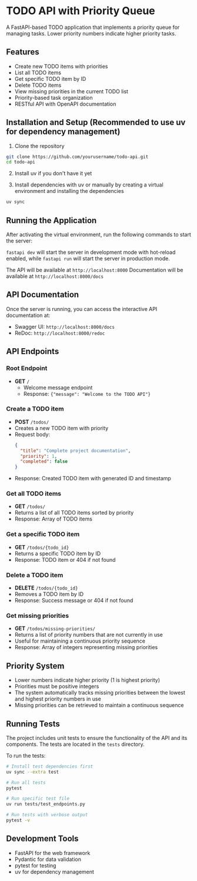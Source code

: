 # TODO API with Priority Queue

A FastAPI-based TODO application that implements a priority queue for managing tasks. Lower priority numbers indicate higher priority tasks.

## Features

- Create new TODO items with priorities
- List all TODO items
- Get specific TODO item by ID
- Delete TODO items
- View missing priorities in the current TODO list
- Priority-based task organization
- RESTful API with OpenAPI documentation

## Installation and Setup (Recommended to use uv for dependency management)

1. Clone the repository
```bash
git clone https://github.com/yourusername/todo-api.git
cd todo-api
```

2. Install uv if you don't have it yet

3. Install dependencies with uv or manually by creating a virtual environment and installing the dependencies
```bash
uv sync
```

## Running the Application
After activating the virtual environment, run the following commands to start the server:

`fastapi dev` will start the server in development mode with hot-reload enabled, while `fastapi run` will start the server in production mode.

The API will be available at `http://localhost:8000`
Documentation will be available at `http://localhost:8000/docs`

## API Documentation

Once the server is running, you can access the interactive API documentation at:
- Swagger UI: `http://localhost:8000/docs`
- ReDoc: `http://localhost:8000/redoc`

## API Endpoints

### Root Endpoint
- **GET** `/`
  - Welcome message endpoint
  - Response: `{"message": "Welcome to the TODO API"}`

### Create a TODO item
- **POST** `/todos/`
- Creates a new TODO item with priority
- Request body:
  ```json
  {
    "title": "Complete project documentation",
    "priority": 1,
    "completed": false
  }
  ```
- Response: Created TODO item with generated ID and timestamp

### Get all TODO items
- **GET** `/todos/`
- Returns a list of all TODO items sorted by priority
- Response: Array of TODO items

### Get a specific TODO item
- **GET** `/todos/{todo_id}`
- Returns a specific TODO item by ID
- Response: TODO item or 404 if not found

### Delete a TODO item
- **DELETE** `/todos/{todo_id}`
- Removes a TODO item by ID
- Response: Success message or 404 if not found

### Get missing priorities
- **GET** `/todos/missing-priorities/`
- Returns a list of priority numbers that are not currently in use
- Useful for maintaining a continuous priority sequence
- Response: Array of integers representing missing priorities

## Priority System

- Lower numbers indicate higher priority (1 is highest priority)
- Priorities must be positive integers
- The system automatically tracks missing priorities between the lowest and highest priority numbers in use
- Missing priorities can be retrieved to maintain a continuous sequence

## Running Tests
The project includes unit tests to ensure the functionality of the API and its components. The tests are located in the `tests` directory.

To run the tests:

```bash
# Install test dependencies first
uv sync --extra test

# Run all tests
pytest

# Run specific test file
uv run tests/test_endpoints.py

# Run tests with verbose output
pytest -v
```

## Development Tools

- FastAPI for the web framework
- Pydantic for data validation
- pytest for testing
- uv for dependency management
